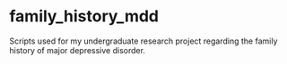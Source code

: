 # family_history_mdd
Scripts used for my undergraduate research project regarding the family history of major depressive disorder.

